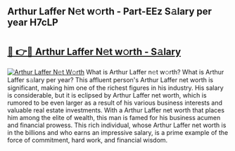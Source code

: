 ## Arthur Laffer N𝚎t w𝚘rth - Part-EEz S𝚊lary per year H7cLP

# <h2><a href="http://gc44bcf.nevu.top/?p=Arthur+Laffer">🔗 👉🔴 Arthur Laffer N𝚎t w𝚘rth - S𝚊lary</a></h2>

[![Arthur Laffer N𝚎t W𝚘rth](https://i.imgur.com/Oavwk0R.jpeg)](http://gc44bcf.nevu.top/?p=Arthur+Laffer)
What is Arthur Laffer n𝚎t w𝚘rth? What is Arthur Laffer s𝚊lary per year?
This affluent person's Arthur Laffer net worth is significant, making him one of the richest figures in his industry. His salary is considerable, but it is eclipsed by Arthur Laffer net worth, which is rumored to be even larger as a result of his various business interests and valuable real estate investments. With a Arthur Laffer net worth that places him among the elite of wealth, this man is famed for his business acumen and financial prowess. This rich individual, whose Arthur Laffer net worth is in the billions and who earns an impressive salary, is a prime example of the force of commitment, hard work, and financial wisdom.
